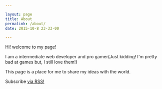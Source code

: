```yaml
---

layout: page
title: About
permalink: /about/
date: 2015-10-8 23-33-00

---
```


Hi! welcome to my page!

I am a intermediate web developer and pro gamer(Just kidding! I'm pretty bad at games but, I still love them!)

This page is a place for me to share my ideas with the world.

<p class="rss-subscribe">Subscribe <a href="{{ "/feed.xml" | prepend: site.baseurl }}">via RSS!</a></p>